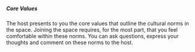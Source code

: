 ##### Core Values

The host presents to you the core values that outline the cultural norms in the space. Joining the space requires, for the most part, that you feel comfortable within these norms. You can ask questions, express your thoughts and comment on these norms to the host.

